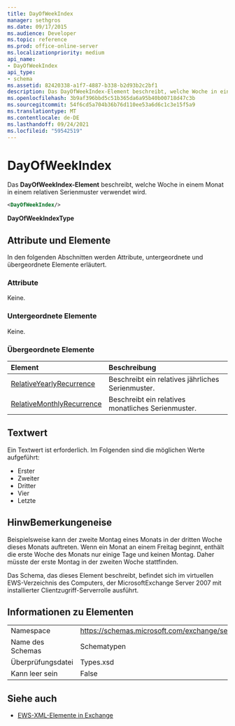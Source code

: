 ```yaml
---
title: DayOfWeekIndex
manager: sethgros
ms.date: 09/17/2015
ms.audience: Developer
ms.topic: reference
ms.prod: office-online-server
ms.localizationpriority: medium
api_name:
- DayOfWeekIndex
api_type:
- schema
ms.assetid: 82420338-a1f7-4887-b338-b2d93b2c2bf1
description: Das DayOfWeekIndex-Element beschreibt, welche Woche in einem Monat in einem relativen Serienmuster verwendet wird.
ms.openlocfilehash: 3b9af396bbd5c51b365da6a95b40b00718d47c3b
ms.sourcegitcommit: 54f6cd5a704b36b76d110ee53a6d6c1c3e15f5a9
ms.translationtype: MT
ms.contentlocale: de-DE
ms.lasthandoff: 09/24/2021
ms.locfileid: "59542519"
---
```

# <a name="dayofweekindex"></a>DayOfWeekIndex

Das **DayOfWeekIndex-Element** beschreibt, welche Woche in einem Monat in einem relativen Serienmuster verwendet wird. 
  
```xml
<DayOfWeekIndex/>
```

**DayOfWeekIndexType**

## <a name="attributes-and-elements"></a>Attribute und Elemente

In den folgenden Abschnitten werden Attribute, untergeordnete und übergeordnete Elemente erläutert.
  
### <a name="attributes"></a>Attribute

Keine.
  
### <a name="child-elements"></a>Untergeordnete Elemente

Keine.
  
### <a name="parent-elements"></a>Übergeordnete Elemente

|**Element**|**Beschreibung**|
|:-----|:-----|
|[RelativeYearlyRecurrence](relativeyearlyrecurrence.md) <br/> |Beschreibt ein relatives jährliches Serienmuster.  <br/> |
|[RelativeMonthlyRecurrence](relativemonthlyrecurrence.md) <br/> |Beschreibt ein relatives monatliches Serienmuster.  <br/> |
   
## <a name="text-value"></a>Textwert

Ein Textwert ist erforderlich. Im Folgenden sind die möglichen Werte aufgeführt:
  
- Erster    
- Zweiter    
- Dritter    
- Vier    
- Letzte
    
## <a name="remarks"></a>HinwBemerkungeneise

Beispielsweise kann der zweite Montag eines Monats in der dritten Woche dieses Monats auftreten. Wenn ein Monat an einem Freitag beginnt, enthält die erste Woche des Monats nur einige Tage und keinen Montag. Daher müsste der erste Montag in der zweiten Woche stattfinden.
  
Das Schema, das dieses Element beschreibt, befindet sich im virtuellen EWS-Verzeichnis des Computers, der MicrosoftExchange Server 2007 mit installierter Clientzugriff-Serverrolle ausführt.
  
## <a name="element-information"></a>Informationen zu Elementen

|||
|:-----|:-----|
|Namespace  <br/> |https://schemas.microsoft.com/exchange/services/2006/types  <br/> |
|Name des Schemas  <br/> |Schematypen  <br/> |
|Überprüfungsdatei  <br/> |Types.xsd  <br/> |
|Kann leer sein  <br/> |False  <br/> |
   
## <a name="see-also"></a>Siehe auch

- [EWS-XML-Elemente in Exchange](ews-xml-elements-in-exchange.md)

